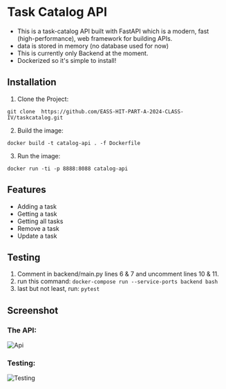 # Task Catalog API

* This is a task-catalog API built with FastAPI which is a modern, fast (high-performance), web framework for building APIs.
* data is stored in memory (no database used for now)
* This is currently only Backend at the moment.
* Dockerized so it's simple to install!

## Installation

1. Clone the Project:
```
git clone  https://github.com/EASS-HIT-PART-A-2024-CLASS-IV/taskcatalog.git
```

2. Build the image:
```
docker build -t catalog-api . -f Dockerfile
```
3. Run the image:
```
docker run -ti -p 8888:8088 catalog-api
```
## Features
* Adding a task
* Getting a task
* Getting all tasks
* Remove a task
* Update a task


## Testing
1. Comment in backend/main.py lines 6 & 7 and uncomment lines 10 & 11.
2. run this command: `docker-compose run --service-ports backend bash`
3. last but not least, run: `pytest`

## Screenshot

### The API:
![Api](https://puu.sh/J83Sn/9b74a032e3.png)
### Testing:
![Testing](https://puu.sh/J83Rx/8fcbdfb95f.png)
